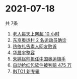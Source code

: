 # 2021-07-18
  共 7条

  <!-- BEGIN -->
  <!-- 最后更新时间:Sun Jul 18 2021 09:10:29 GMT+0000 (Coordinated Universal Time) -->
  1. [老人每天上网超 10 小时](https://www.zhihu.com/search?q=老人网瘾)
1. [东京奥运村 2 名运动员确诊](https://www.zhihu.com/search?q=东京奥运村确诊)
1. [热依扎告素人网友败诉](https://www.zhihu.com/search?q=热依扎败诉)
1. [华晨宇整容](https://www.zhihu.com/search?q=华晨宇)
1. [朱婷赵帅担任中国奥运旗手](https://www.zhihu.com/search?q=中国奥运旗手)
1. [自动抢红包软件被判赔 475 万](https://www.zhihu.com/search?q=微信自动抢红包)
1. [INTO1 新专辑](https://www.zhihu.com/search?q=into1)
  <!-- END -->
  